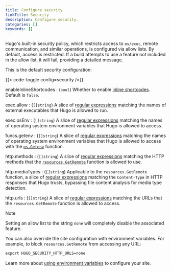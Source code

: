 ```yaml
---
title: Configure security
linkTitle: Security
description: Configure security.
categories: []
keywords: []
---
```


Hugo's built-in security policy, which restricts access to `os/exec`, remote communication, and similar operations, is configured via allow lists. By default, access is restricted. If a build attempts to use a feature not included in the allow list, it will fail, providing a detailed message.

This is the default security configuration:

{{< code-toggle config=security />}}

enableInlineShortcodes
: (`bool`) Whether to enable [inline shortcodes]. Default is `false`.

exec.allow
: (`[]string`) A slice of [regular expressions](g) matching the names of external executables that Hugo is allowed to run.

exec.osEnv
: (`[]string`) A slice of [regular expressions](g) matching the names of operating system environment variables that Hugo is allowed to access.

funcs.getenv
: (`[]string`) A slice of [regular expressions](g) matching the names of operating system environment variables that Hugo is allowed to access with the [`os.Getenv`] function.

http.methods
: (`[]string`) A slice of [regular expressions](g) matching the HTTP methods that the [`resources.GetRemote`] function is allowed to use.

http.mediaTypes
: (`[]string`) Applicable to the `resources.GetRemote` function, a slice of [regular expressions](g) matching the `Content-Type` in HTTP responses that Hugo trusts, bypassing file content analysis for media type detection.

http.urls
: (`[]string`) A slice of [regular expressions](g) matching the URLs that the `resources.GetRemote` function is allowed to access.

> [!note]
> Setting an allow list to the string `none` will completely disable the associated feature.

You can also override the site configuration with environment variables. For example, to block `resources.GetRemote` from accessing any URL:

```txt
export HUGO_SECURITY_HTTP_URLS=none
```

Learn more about [using environment variables] to configure your site.

[`os.Getenv`]: /functions/os/getenv
[`resources.GetRemote`]: /functions/resources/getremote
[inline shortcodes]: /content-management/shortcodes/#inline
[using environment variables]: /configuration/introduction/#environment-variables
